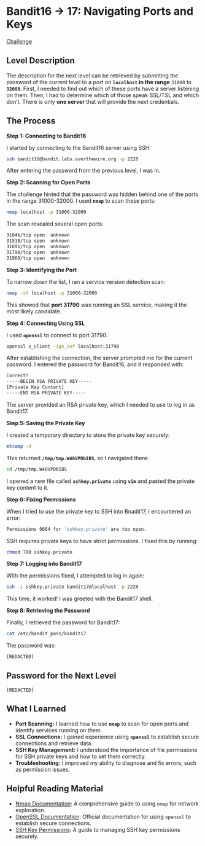 # Bandit16 → 17: Navigating Ports and Keys

[Challenge](https://overthewire.org/wargames/bandit/bandit17.html)

## Level Description

The description for the next level can be retrieved by submitting the password of the current level to a port on **`localhost` in the range** `31000` to **`32000`**. First, I needed to find out which of these ports have a server listening on them. Then, I had to determine which of those speak SSL/TSL and which don’t. There is only **one server** that will provide the next credentials.

## The Process

**Step 1: Connecting to Bandit16**

I started by connecting to the Bandit16 server using SSH:

```bash
ssh bandit16@bandit.labs.overthewire.org -p 2220
```

After entering the password from the previous level, I was in.

**Step 2: Scanning for Open Ports**

The challenge hinted that the password was hidden behind one of the ports in the range 31000-32000. I used **`nmap`** to scan these ports:

```bash
nmap localhost -p 31000-32000
```

The scan revealed several open ports:

```bash
31046/tcp open  unknown
31518/tcp open  unknown
31691/tcp open  unknown
31790/tcp open  unknown
31960/tcp open  unknown
```

**Step 3: Identifying the Port**

To narrow down the list, I ran a service version detection scan:

```bash
nmap -sV localhost -p 31000-32000
```

This showed that **port 31790** was running an SSL service, making it the most likely candidate.

**Step 4: Connecting Using SSL**

I used **`openssl`** to connect to port 31790:

```bash
openssl s_client -ign_eof localhost:31790
```

After establishing the connection, the server prompted me for the current password. I entered the password for Bandit16, and it responded with:

```bash
Correct!
-----BEGIN RSA PRIVATE KEY-----
[Private Key Content]
-----END RSA PRIVATE KEY-----
```

The server provided an RSA private key, which I needed to use to log in as Bandit17.

**Step 5: Saving the Private Key**

I created a temporary directory to store the private key securely:

```bash
mktemp -d
```

This returned **`/tmp/tmp.W40VPDbIBS`**, so I navigated there:

```bash
cd /tmp/tmp.W4OVPDbIBS
```

I opened a new file called **`sshkey.private`** using **`vim`** and pasted the private key content to it.

**Step 6: Fixing Permissions**

When I tried to use the private key to SSH into Bnadit17, I encountered an error:

```bash
Permissions 0664 for 'sshkey.private' are too open.
```

SSH requires private keys to have strict permissions. I fixed this by running:

```bash
chmod 700 sshkey.private
```

**Step 7: Logging into Bandit17**

With the permissions fixed, I attempted to log in again:

```bash
ssh -i sshkey.private bandit17@localhost -p 2220
```

This time, it worked! I was greeted with the Bandit17 shell.

**Step 8: Retrieving the Password**

Finally, I retrieved the password for Bandit17:

```bash
cat /etc/bandit_pass/bandit17
```

The password was:

```bash
[REDACTED]
```

## Password for the Next Level

`[REDACTED]`

## What I Learned

- **Port Scanning:**  I learned how to use **`nmap`** to scan for open ports and identify services running on them.
- **SSL Connections:** I gained experience using **`openssl`** to establish secure connections and retrieve data.
- **SSH Key Management:** I understood the importance of file permissions for SSH private keys and how to set them correctly.
- **Troubleshooting:** I improved my ability to diagnose and fix errors, such as permission issues.

## Helpful Reading Material

- [Nmap Documentation](https://nmap.org/book/man.html): A comprehensive guide to using `nmap` for network exploration.
- [OpenSSL Documentation](https://www.openssl.org/docs/): Official documentation for using `openssl` to establish secure connections.
- [SSH Key Permissions](https://www.ssh.com/academy/ssh/key): A guide to managing SSH key permissions securely.
